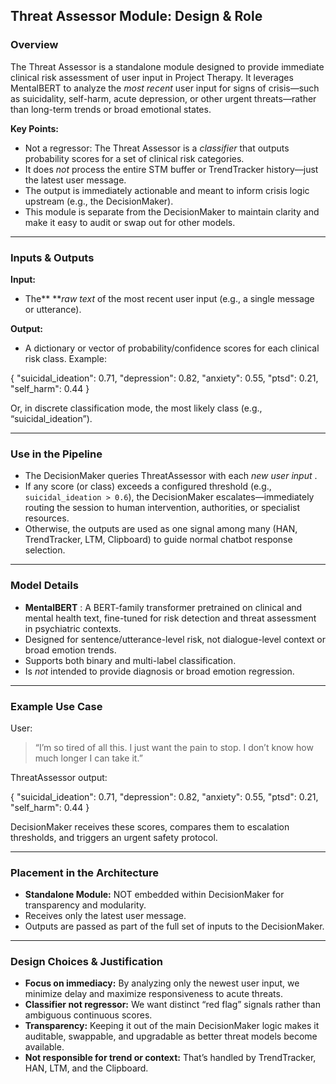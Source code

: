 ## Threat Assessor Module: Design & Role

### Overview

The Threat Assessor is a standalone module designed to provide immediate clinical risk assessment of user input in Project Therapy. It leverages MentalBERT to analyze the *most recent* user input for signs of crisis—such as suicidality, self-harm, acute depression, or other urgent threats—rather than long-term trends or broad emotional states.

**Key Points:**

* Not a regressor: The Threat Assessor is a *classifier* that outputs probability scores for a set of clinical risk categories.
* It does *not* process the entire STM buffer or TrendTracker history—just the latest user message.
* The output is immediately actionable and meant to inform crisis logic upstream (e.g., the DecisionMaker).
* This module is separate from the DecisionMaker to maintain clarity and make it easy to audit or swap out for other models.

---

### Inputs & Outputs

**Input:**

* The** ***raw text* of the most recent user input (e.g., a single message or utterance).

**Output:**

* A dictionary or vector of probability/confidence scores for each clinical risk class. Example:

{
  "suicidal_ideation": 0.71,
  "depression": 0.82,
  "anxiety": 0.55,
  "ptsd": 0.21,
  "self_harm": 0.44
}

Or, in discrete classification mode, the most likely class (e.g., “suicidal_ideation”).

---

### Use in the Pipeline

* The DecisionMaker queries ThreatAssessor with each  *new user input* .
* If any score (or class) exceeds a configured threshold (e.g., `suicidal_ideation > 0.6`), the DecisionMaker escalates—immediately routing the session to human intervention, authorities, or specialist resources.
* Otherwise, the outputs are used as one signal among many (HAN, TrendTracker, LTM, Clipboard) to guide normal chatbot response selection.

---

### Model Details

* **MentalBERT** : A BERT-family transformer pretrained on clinical and mental health text, fine-tuned for risk detection and threat assessment in psychiatric contexts.
* Designed for sentence/utterance-level risk, not dialogue-level context or broad emotion trends.
* Supports both binary and multi-label classification.
* Is *not* intended to provide diagnosis or broad emotion regression.

---

### Example Use Case

User:

> “I’m so tired of all this. I just want the pain to stop. I don’t know how much longer I can take it.”

ThreatAssessor output:

{
  "suicidal_ideation": 0.71,
  "depression": 0.82,
  "anxiety": 0.55,
  "ptsd": 0.21,
  "self_harm": 0.44
}

DecisionMaker receives these scores, compares them to escalation thresholds, and triggers an urgent safety protocol.

---

### Placement in the Architecture

* **Standalone Module:** NOT embedded within DecisionMaker for transparency and modularity.
* Receives only the latest user message.
* Outputs are passed as part of the full set of inputs to the DecisionMaker.

---

### Design Choices & Justification

* **Focus on immediacy:** By analyzing only the newest user input, we minimize delay and maximize responsiveness to acute threats.
* **Classifier not regressor:** We want distinct “red flag” signals rather than ambiguous continuous scores.
* **Transparency:** Keeping it out of the main DecisionMaker logic makes it auditable, swappable, and upgradable as better threat models become available.
* **Not responsible for trend or context:** That’s handled by TrendTracker, HAN, LTM, and the Clipboard.
